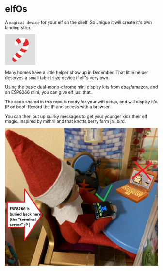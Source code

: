 # elfOs
A `magical device` for your elf on the shelf.  So unique it will create it's own landing strip...

<img src="art/candyCane.gif" width=100>

Many homes have a little helper show up in December.  That little helper deserves a small tablet size device if elf's very own.

Using the basic dual-mono-chrome mini display kits from ebay/amazon, and an ESP8266 mini, you can give elf just that.

The code shared in this repo is ready for your wifi setup, and will display it's IP on boot.  Record the IP and access with a browser.

You can then put up quirky messages to get your younger kids their elf magic.  Inspired by mithril and that knotts berry farm jail bird.

![elf at work](/art/elfPadOnTheJob.JPG)
